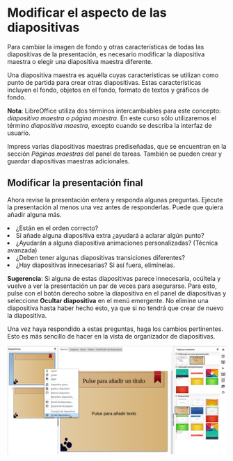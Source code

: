 
# Modificar el aspecto de las diapositivas

Para cambiar la imagen de fondo y otras características de todas las diapositivas de la presentación, es necesario modificar la diapositiva maestra o elegir una diapositiva maestra diferente.

Una diapositiva maestra es aquélla cuyas características se utilizan como punto de partida para crear otras diapositivas. Estas características incluyen el fondo, objetos en el fondo, formato de textos y gráficos de fondo.

**Nota**: LibreOffice utiliza dos términos intercambiables para este concepto: *diapositiva maestra *o* página maestra*. En este curso sólo utilizaremos el término *diapositiva maestra*, excepto cuando se describa la interfaz de usuario.

Impress varias diapositivas maestras prediseñadas, que se encuentran en la sección *Páginas maestras* del panel de tareas. También se pueden crear y guardar diapositivas maestras adicionales.

## Modificar la presentación final

Ahora revise la presentación entera y responda algunas preguntas. Ejecute la presentación al menos una vez antes de responderlas. Puede que quiera añadir alguna más.

<li value="1">
¿Están en el orden correcto?
</li>
<li>
Si añade alguna diapositiva extra ¿ayudará a aclarar algún punto?
</li>
<li>
¿Ayudarán a alguna diapositiva animaciones personalizadas? (Técnica avanzada)
</li>
<li>
¿Deben tener algunas diapositivas transiciones diferentes?
</li>
<li>
¿Hay diapositivas innecesarias? Si así fuera, elimínelas.
</li>

**Sugerencia**: Si alguna de estas diapositivas parece innecesaria, ocúltela y vuelve a ver la presentación un par de veces para asegurarse. Para esto, pulse con el botón derecho sobre la diapositiva en el panel de diapositivas y seleccione **Ocultar diapositiva** en el menú emergente. No elimine una diapositiva hasta haber hecho esto, ya que si no tendrá que crear de nuevo la diapositiva.

Una vez haya respondido a estas preguntas, haga los cambios pertinentes. Esto es más sencillo de hacer en la vista de organizador de diapositivas.

![](https://raw.githubusercontent.com/catedu/libreOffice-la-suite-ofimatica-libre/master/img/Seleccion_388.png)
